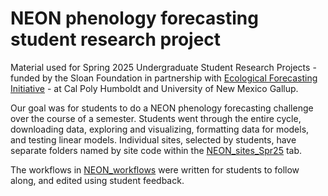 
# NEON phenology forecasting student research project 

Material used for Spring 2025 Undergraduate Student Research Projects - funded by the Sloan Foundation in partnership with [Ecological Forecasting Initiative](https://ecoforecast.org/) - at Cal Poly Humboldt and University of New Mexico Gallup. 

Our goal was for students to do a NEON phenology forecasting challenge over the course of a semester. Students went through the entire cycle, downloading data, exploring and visualizing, formatting data for models, and testing linear models. Individual sites, selected by students, have separate folders named by site code within the [NEON_sites_Spr25](https://github.com/rachtorr/lsamp_pheno/tree/main/NEON_sites_Spr25) tab.

The workflows in [NEON_workflows](https://github.com/rachtorr/lsamp_pheno/tree/main/NEON_workflows) were written for students to follow along, and edited using student feedback. 
